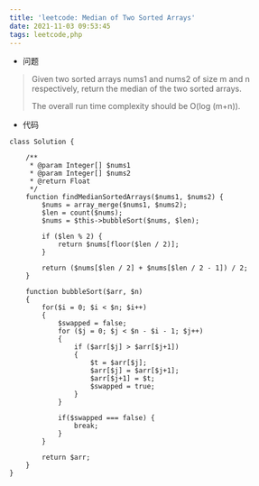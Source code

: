 ```yaml
---
title: 'leetcode: Median of Two Sorted Arrays'
date: 2021-11-03 09:53:45
tags: leetcode,php
---
```


- 问题

> Given two sorted arrays nums1 and nums2 of size m and n respectively, return the median of the two sorted arrays.
> 
> The overall run time complexity should be O(log (m+n)).



- 代码

```
class Solution {

    /**
     * @param Integer[] $nums1
     * @param Integer[] $nums2
     * @return Float
     */
    function findMedianSortedArrays($nums1, $nums2) {
        $nums = array_merge($nums1, $nums2);
        $len = count($nums);
        $nums = $this->bubbleSort($nums, $len);

        if ($len % 2) {
            return $nums[floor($len / 2)];
        }

        return ($nums[$len / 2] + $nums[$len / 2 - 1]) / 2;
    }

    function bubbleSort($arr, $n)
    {
        for($i = 0; $i < $n; $i++)
        {
            $swapped = false;
            for ($j = 0; $j < $n - $i - 1; $j++)
            {
                if ($arr[$j] > $arr[$j+1])
                {
                    $t = $arr[$j];
                    $arr[$j] = $arr[$j+1];
                    $arr[$j+1] = $t;
                    $swapped = true;
                }
            }

            if($swapped === false) {
                break;
            }
        }

        return $arr;
    }
}
```